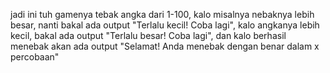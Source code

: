 jadi ini tuh gamenya tebak angka dari 1-100, kalo misalnya nebaknya lebih besar, nanti bakal ada output "Terlalu kecil! Coba lagi", kalo angkanya lebih kecil, bakal ada output "Terlalu besar! Coba lagi", dan kalo berhasil menebak akan ada output "Selamat! Anda menebak dengan benar dalam x percobaan"
